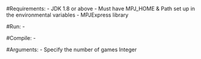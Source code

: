 #Requirements:
    - JDK 1.8 or above
    - Must have MPJ_HOME & Path set up in the environmental variables
    - MPJExpress library

#Run:
    -

#Compile:
    - 

#Arguments:
    - Specify the number of games Integer